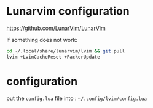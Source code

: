 # Lunarvim configuration

https://github.com/LunarVim/LunarVim

If something does not work:
```bash
cd ~/.local/share/lunarvim/lvim && git pull
lvim +LvimCacheReset +PackerUpdate
```

# configuration

put the `config.lua` file into : `~/.config/lvim/config.lua`

